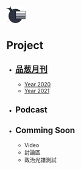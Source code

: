<img src="Logo.png" width=10%>

# Project
- ## [品葱月刊](/品葱月刊)
  - [Year 2020](/品葱月刊/2020.md)
  - [Year 2021](/品葱月刊/2021.md)
  
- ## Podcast

- ## Comming Soon
  - Video
  - 討論區
  - 政治光譜測試

